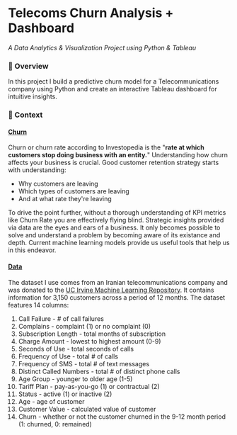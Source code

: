 # Telecoms Churn Analysis + Dashboard
*A Data Analytics & Visualization Project using Python & Tableau*
### 📍 Overview 
In this project I build a predictive churn model for a Telecommunications company using Python and create an interactive Tableau dashboard for intuitive insights.
### 📖 Context 
#### <ins>Churn<ins>
Churn or churn rate according to Investopedia is the "**rate at which customers stop doing business with an entity.**" Understanding how churn affects your business is crucial. Good customer retention strategy starts with understanding: 
- Why customers are leaving
- Which types of customers are leaving
- And at what rate they're leaving

To drive the point further, without a thorough understanding of KPI metrics like Churn Rate you are effectively flying blind. Strategic insights provided via data are the eyes and ears of a business. It only becomes possible to solve and understand a problem by becoming aware of its existance and depth. Current machine learning models provide us useful tools that help us in this endeavor.

#### <ins>Data<ins>

The dataset I use comes from an Iranian telecommunications company and was donated to the [UC Irvine Machine Learning Repository](https://archive.ics.uci.edu/dataset/563/iranian+churn+dataset). It contains information for 3,150 customers across a period of 12 months. The dataset features 14 columns:

1) Call Failure - # of call failures
2) Complains - complaint (1) or no complaint (0)
3) Subscription Length - total months of subscription
4) Charge Amount - lowest to highest amount (0-9) 
5) Seconds of Use - total seconds of calls
6) Frequency of Use - total # of calls
7) Frequency of SMS - total # of text messages
8) Distinct Called Numbers - total # of distinct phone calls
9) Age Group - younger to older age (1-5) 
10) Tariff Plan - pay-as-you-go (1) or contractual (2)
11) Status - active (1) or inactive (2)
12) Age - age of customer
13) Customer Value - calculated value of customer
14) Churn - whether or not the customer churned in the 9-12 month period (1: churned, 0: remained)

